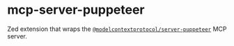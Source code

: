 # mcp-server-puppeteer

Zed extension that wraps the [`@modelcontextprotocol/server-puppeteer`](https://www.npmjs.com/package/@modelcontextprotocol/server-puppeteer) MCP server.
